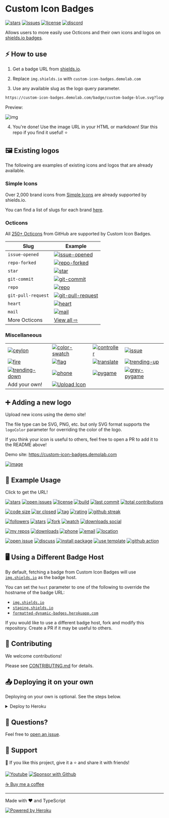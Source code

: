 # Custom Icon Badges

[![stars](https://custom-icon-badges.demolab.com/github/stars/DenverCoder1/custom-icon-badges?logo=star)](https://github.com/DenverCoder1/custom-icon-badges/stargazers "stars")
[![issues](https://custom-icon-badges.demolab.com/github/issues-raw/DenverCoder1/custom-icon-badges?logo=issue)](https://github.com/DenverCoder1/custom-icon-badges/issues "issues")
[![license](https://custom-icon-badges.demolab.com/github/license/denvercoder1/custom-icon-badges?logo=law&logoColor=white)](https://github.com/DenverCoder1/custom-icon-badges/blob/main/LICENSE?rgh-link-date=2021-08-09T18%3A10%3A26Z "license MIT")
[![discord](https://custom-icon-badges.demolab.com/discord/819650821314052106?color=7289DA&logo=comments&label=discord&logoColor=white)](https://discord.gg/fPrdqh3Zfu "Dev Pro Tips Discussion & Support Server")

Allows users to more easily use Octicons and their own icons and logos on [shields.io badges](https://github.com/badges/shields).

## ⚡ How to use

1. Get a badge URL from [shields.io](https://shields.io/).

2. Replace `img.shields.io` with `custom-icon-badges.demolab.com`

3. Use any available slug as the logo query parameter.

```md
https://custom-icon-badges.demolab.com/badge/custom-badge-blue.svg?logo=paintbrush&logoColor=white
```

Preview:

![img](https://custom-icon-badges.demolab.com/badge/custom-badge-blue.svg?logo=paintbrush&logoColor=white)

4. You're done! Use the image URL in your HTML or markdown! Star this repo if you find it useful! ⭐

## 🖼️ Existing logos

The following are examples of existing icons and logos that are already available.

### Simple Icons

Over 2,000 brand icons from [Simple Icons](https://github.com/simple-icons/simple-icons) are already supported by shields.io.

You can find a list of slugs for each brand [here](https://github.com/simple-icons/simple-icons/blob/develop/slugs.md).

### Octicons

All [250+ Octicons](https://primer.style/octicons/) from GitHub are supported by Custom Icon Badges.

| Slug               | Example                                                   |
| ------------------ | --------------------------------------------------------- |
| `issue-opened`     | [![issue-opened][issue-opened]][issue-opened]             |
| `repo-forked`      | [![repo-forked][repo-forked]][repo-forked]                |
| `star`             | [![star][star]][star]                                     |
| `git-commit`       | [![git-commit][git-commit]][git-commit]                   |
| `repo`             | [![repo][repo]][repo]                                     |
| `git-pull-request` | [![git-pull-request][git-pull-request]][git-pull-request] |
| `heart`            | [![heart][heart]][heart]                                  |
| `mail`             | [![mail][mail]][mail]                                     |
| More Octicons      | [View all ⇨](https://primer.style/octicons)               |

[issue-opened]: https://custom-icon-badges.demolab.com/badge/Issue-red.svg?logo=issue-opened&logoColor=fff
[repo-forked]: https://custom-icon-badges.demolab.com/badge/Fork-orange.svg?logo=fork
[star]: https://custom-icon-badges.demolab.com/badge/Star-yellow.svg?logo=star
[git-commit]: https://custom-icon-badges.demolab.com/badge/Commit-green.svg?logo=git-commit&logoColor=fff
[repo]: https://custom-icon-badges.demolab.com/badge/Repo-blue.svg?logo=repo
[git-pull-request]: https://custom-icon-badges.demolab.com/badge/Pull%20Request-purple.svg?logo=pr
[heart]: https://custom-icon-badges.demolab.com/badge/Heart-D15E9B.svg?logo=heart
[mail]: https://custom-icon-badges.demolab.com/badge/Mail-E61B23.svg?logo=mail

### Miscellaneous

|                                                  |                                               |                                         |                                            |
| ------------------------------------------------ | --------------------------------------------- | --------------------------------------- | ------------------------------------------ |
| [![ceylon][ceylon]][ceylon]                      | [![color-swatch][color-swatch]][color-swatch] | [![controller][controller]][controller] | [![issue][issue]][issue]                   |
| [![fire][fire]][fire]                            | [![flag][flag]][flag]                         | [![translate][translate]][translate]    | [![trending-up][trending-up]][trending-up] |
| [![trending-down][trending-down]][trending-down] | [![phone][phone]][phone]                      | [![pygame][pygame]][pygame]             | [![grey-pygame][grey-pygame]][grey-pygame] |
| Add your own!                                    | [![Upload Icon][uploadicon]][uploadicon]      |                                         |                                            |

[ceylon]: https://custom-icon-badges.demolab.com/badge/ceylon-E39842.svg?logo=ceylon&logoColor=fff
[color-swatch]: https://custom-icon-badges.demolab.com/badge/color--swatch-green.svg?logo=color-swatch&logoColor=fff
[controller]: https://custom-icon-badges.demolab.com/badge/controller-purple.svg?logo=controller
[issue]: https://custom-icon-badges.demolab.com/badge/issue-orange.svg?logo=issue&logoColor=fff
[fire]: https://custom-icon-badges.demolab.com/badge/fire-red.svg?logo=fire&logoColor=fff
[flag]: https://custom-icon-badges.demolab.com/badge/flag-green.svg?logo=flag&logoColor=fff
[translate]: https://custom-icon-badges.demolab.com/badge/translate-blue.svg?logo=translate&logoColor=white
[trending-up]: https://custom-icon-badges.demolab.com/badge/trending--up-brightgreen.svg?logoColor=fff&logo=trending-up
[trending-down]: https://custom-icon-badges.demolab.com/badge/trending--down-red.svg?logoColor=fff&logo=trending-down
[phone]: https://custom-icon-badges.demolab.com/badge/phone-green.svg?logo=phone&logoColor=white
[pygame]: https://custom-icon-badges.demolab.com/badge/pygame-013243.svg?logo=pygame
[grey-pygame]: https://custom-icon-badges.demolab.com/badge/pygame-150458.svg?logo=grey-pygame
[uploadicon]: https://custom-icon-badges.demolab.com/badge/Upload%20Icon-blue.svg?logo=upload&logoColor=white

## ➕ Adding a new logo

Upload new icons using the demo site!

The file type can be SVG, PNG, etc. but only SVG format supports the `logoColor` parameter for overriding the color of the logo.

If you think your icon is useful to others, feel free to open a PR to add it to the README above!

Demo site: <https://custom-icon-badges.demolab.com>

[![image](https://user-images.githubusercontent.com/20955511/128404656-30af9c39-39a4-4ac8-a4b0-2a077806a94c.png)](https://custom-icon-badges.demolab.com)

## 🚀 Example Usage

Click to get the URL!

[![stars][1]][1]
[![open issues][2]][2]
[![license][3]][3]
[![build][4]][4]
[![last commit][5]][5]
[![total contributions][26]][26]

[![code size][6]][6]
[![pr closed][7]][7]
[![tag][8]][8]
[![rating][9]][9]
[![github streak][25]][25]

[![followers][10]][10]
[![stars][11]][11]
[![fork][12]][12]
[![watch][13]][13]
[![downloads social][14]][14]

[![my repos][15]][15]
[![downloads][16]][16]
[![phone][17]][17]
[![email][18]][18]
[![location][19]][19]

[![open issue][20]][20]
[![discuss][21]][21]
[![install package][22]][22]
[![use template][23]][23]
[![github action][24]][24]

[1]: https://custom-icon-badges.demolab.com/github/stars/DenverCoder1/custom-icon-badges?logo=star
[2]: https://custom-icon-badges.demolab.com/github/issues-raw/DenverCoder1/custom-icon-badges?logo=issue
[3]: https://custom-icon-badges.demolab.com/github/license/denvercoder1/custom-icon-badges?logo=law
[4]: https://custom-icon-badges.demolab.com/github/workflow/status/DenverCoder1/custom-icon-badges/Node.js%20CI?logo=check-circle-fill&logoColor=white
[5]: https://custom-icon-badges.demolab.com/github/last-commit/DenverCoder1/custom-icon-badges?logo=history&logoColor=white
[6]: https://custom-icon-badges.demolab.com/github/languages/code-size/DenverCoder1/custom-icon-badges?logo=file-code&logoColor=white
[7]: https://custom-icon-badges.demolab.com/github/issues-pr-closed/DenverCoder1/custom-icon-badges?color=purple&logo=git-pull-request&logoColor=white
[8]: https://custom-icon-badges.demolab.com/github/v/tag/DenverCoder1/custom-icon-badges?logo=tag&logoColor=white
[9]: https://custom-icon-badges.demolab.com/chrome-web-store/rating/ogffaloegjglncjfehdfplabnoondfjo?logo=thumbsup&logoColor=white
[10]: https://custom-icon-badges.demolab.com/github/followers/DenverCoder1?logo=person-add&style=social&logoColor=black
[11]: https://custom-icon-badges.demolab.com/github/stars/DenverCoder1/custom-icon-badges?logo=star&style=social&logoColor=black
[12]: https://custom-icon-badges.demolab.com/github/forks/DenverCoder1/custom-icon-badges?logo=fork&style=social&logoColor=black
[13]: https://custom-icon-badges.demolab.com/github/watchers/DenverCoder1/custom-icon-badges?logo=eye&style=social&logoColor=black
[14]: https://custom-icon-badges.demolab.com/npm/dw/react-bootstrap?logo=download&style=social&label=Download&logoColor=black
[15]: https://custom-icon-badges.demolab.com/badge/-My%20Repos-blue?style=for-the-badge&logoColor=white&logo=repo
[16]: https://custom-icon-badges.demolab.com/badge/-Download-F25278?style=for-the-badge&logo=download&logoColor=white
[17]: https://custom-icon-badges.demolab.com/badge/-123--456--7890-orange?style=for-the-badge&logo=phone&logoColor=white
[18]: https://custom-icon-badges.demolab.com/badge/-hermione@spew.co.uk-red?style=for-the-badge&logo=mention&logoColor=white
[19]: https://custom-icon-badges.demolab.com/badge/Colorado-USA-purple?style=for-the-badge&logo=location&logoColor=white
[20]: https://custom-icon-badges.demolab.com/badge/-Open%20Issue-palegreen?style=for-the-badge&logoColor=black&logo=issue-opened
[21]: https://custom-icon-badges.demolab.com/badge/-Discuss-plum?style=for-the-badge&logo=comment-discussion&logoColor=black
[22]: https://custom-icon-badges.demolab.com/badge/-Install%20Package-gold?style=for-the-badge&logo=package&logoColor=black
[23]: https://custom-icon-badges.demolab.com/badge/-Use%20Template-teal?style=for-the-badge&logo=repo-template&logoColor=white
[24]: https://custom-icon-badges.demolab.com/badge/-Use%20GitHub%20Action-blue?style=for-the-badge&logo=workflow&logoColor=white
[25]: https://custom-icon-badges.demolab.com/badge/dynamic/json?logo=fire&logoColor=fff&color=orange&label=github%20streak&query=%24.currentStreak.length&suffix=%20days&url=https%3A%2F%2Fstreak-stats.demolab.com%2F%3Fuser%3DDenverCoder1%26type%3Djson
[26]: https://custom-icon-badges.demolab.com/badge/dynamic/json?logo=graph&logoColor=fff&color=blue&label=total%20contributions&query=%24.totalContributions&url=https%3A%2F%2Fstreak-stats.demolab.com%2F%3Fuser%3DDenverCoder1%26type%3Djson

## 🖥️ Using a Different Badge Host

By default, fetching a badge from Custom Icon Badges will use [`img.shields.io`](https://img.shields.io) as the badge host.

You can set the `host` parameter to one of the following to override the hostname of the badge URL:

-   [`img.shields.io`](https://img.shields.io)
-   [`staging.shields.io`](https://staging.shields.io)
-   [`formatted-dynamic-badges.herokuapp.com`](https://formatted-dynamic-badges.herokuapp.com)

If you would like to use a different badge host, fork and modify this repository. Create a PR if it may be useful to others.

## 🤗 Contributing

We welcome contributions!

Please see [CONTRIBUTING.md](CONTRIBUTING.md) for details.

## 📤 Deploying it on your own

Deploying on your own is optional. See the steps below.

<details>
  <summary>Deploy to Heroku</summary>

1. Sign in to **Heroku** or create a new account at <https://heroku.com>
2. Click the Deploy button below

  <p align="center">
    <a href="https://heroku.com/deploy?template=https://github.com/DenverCoder1/custom-icon-badges/tree/main">
      <img src="https://www.herokucdn.com/deploy/button.svg" title="Deploy to Heroku" alt="Deploy"/></a>
  </p>

3. Add the url of a Mongo database as the `DB_URL` config var. The database should have a collection called `icons`. See [getting started](https://docs.atlas.mongodb.com/getting-started/) for more info on setting up a free Mongo Atlas database.

![image](https://user-images.githubusercontent.com/20955511/126066250-108fc119-4bc3-4ba0-9b07-0c7402c5790e.png)

4. Click **"Deploy App"** at the end of the form
5. Once the app is deployed, you can use `<your-app-name>.herokuapp.com` in place of `custom-icon-badges.demolab.com`

</details>

## 💬 Questions?

Feel free to [open an issue](http://github.com/DenverCoder1/custom-icon-badges/issues/new).

## 🤩 Support

💙 If you like this project, give it a ⭐ and share it with friends!

<p align="left">
  <a href="https://www.youtube.com/channel/UCipSxT7a3rn81vGLw9lqRkg?sub_confirmation=1"><img alt="Youtube" title="Youtube" src="https://custom-icon-badges.demolab.com/badge/-Subscribe-red?style=for-the-badge&logo=video&logoColor=white"/></a>
  <a href="https://github.com/sponsors/DenverCoder1"><img alt="Sponsor with Github" title="Sponsor with Github" src="https://custom-icon-badges.demolab.com/badge/-Sponsor-ea4aaa?style=for-the-badge&logo=heart&logoColor=white"/></a>
</p>

[☕ Buy me a coffee](https://ko-fi.com/jlawrence)

---

Made with ❤️ and TypeScript

<a href="https://heroku.com/"><img alt="Powered by Heroku" title="Powered by Heroku" src="https://img.shields.io/badge/-Powered%20by%20Heroku-6567a5?style=for-the-badge&logo=heroku&logoColor=white"/></a>
